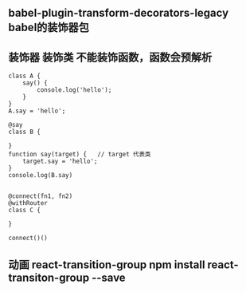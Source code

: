 ## babel-plugin-transform-decorators-legacy babel的装饰器包

## 装饰器  装饰类  不能装饰函数，函数会预解析
```
class A {
    say() {
        console.log('hello');
    }
}
A.say = 'hello';

@say
class B {

}
function say(target) {   // target 代表类
    target.say = 'hello';
}
console.log(B.say)


@connect(fn1, fn2)
@withRouter
class C {

}

connect()()

```


## 动画 react-transition-group   npm install react-transiton-group --save
